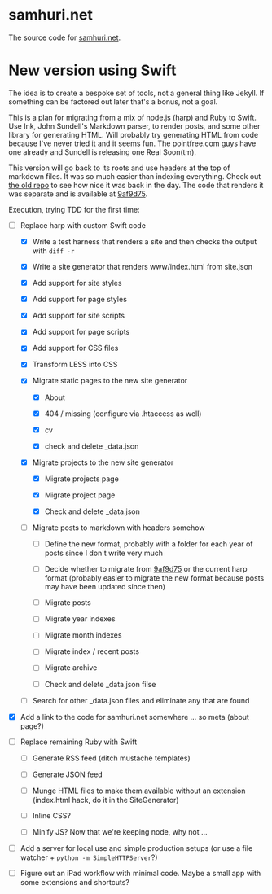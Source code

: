 # samhuri.net

The source code for [samhuri.net](https://samhuri.net).

# New version using Swift

The idea is to create a bespoke set of tools, not a general thing like Jekyll. If something can be factored out later that's a bonus, not a goal.

This is a plan for migrating from a mix of node.js (harp) and Ruby to Swift. Use Ink, John Sundell's Markdown parser, to render posts, and some other library for generating HTML. Will probably try generating HTML from code because I've never tried it and it seems fun. The pointfree.com guys have one already and Sundell is releasing one Real Soon(tm).

This version will go back to its roots and use headers at the top of markdown files. It was so much easier than indexing everything. Check out [the old repo][old repo] to see how nice it was back in the day. The code that renders it was separate and is available at [9af9d75][].

[old repo]: https://github.com/samsonjs/blog
[9af9d75]: https://github.com/samsonjs/samhuri.net/tree/9af9d75565133104beb54f1bfdd3d4efe3e16982

Execution, trying TDD for the first time:

- [ ] Replace harp with custom Swift code

    - [x] Write a test harness that renders a site and then checks the output with `diff -r`

    - [x] Write a site generator that renders www/index.html from site.json

    - [x] Add support for site styles

    - [x] Add support for page styles

    - [x] Add support for site scripts

    - [x] Add support for page scripts

    - [x] Add support for CSS files

    - [x] Transform LESS into CSS

    - [x] Migrate static pages to the new site generator

        - [x] About

        - [x] 404 / missing (configure via .htaccess as well)

        - [x] cv

        - [x] check and delete _data.json

    - [x] Migrate projects to the new site generator

        - [x] Migrate projects page

        - [x] Migrate project page

        - [x] Check and delete _data.json

    - [ ] Migrate posts to markdown with headers somehow

        - [ ] Define the new format, probably with a folder for each year of posts since I don't write very much

        - [ ] Decide whether to migrate from [9af9d75][] or the current harp format (probably easier to migrate the new format because posts may have been updated since then)

        - [ ] Migrate posts

        - [ ] Migrate year indexes

        - [ ] Migrate month indexes

        - [ ] Migrate index / recent posts

        - [ ] Migrate archive

        - [ ] Check and delete _data.json filse

    - [ ] Search for other _data.json files and eliminate any that are found

- [x] Add a link to the code for samhuri.net somewhere ... so meta (about page?)

- [ ] Replace remaining Ruby with Swift

    - [ ] Generate RSS feed (ditch mustache templates)

    - [ ] Generate JSON feed

    - [ ] Munge HTML files to make them available without an extension (index.html hack, do it in the SiteGenerator)

    - [ ] Inline CSS?

    - [ ] Minify JS? Now that we're keeping node, why not ...

- [ ] Add a server for local use and simple production setups (or use a file watcher + `python -m SimpleHTTPServer`?)

- [ ] Figure out an iPad workflow with minimal code. Maybe a small app with some extensions and shortcuts?
